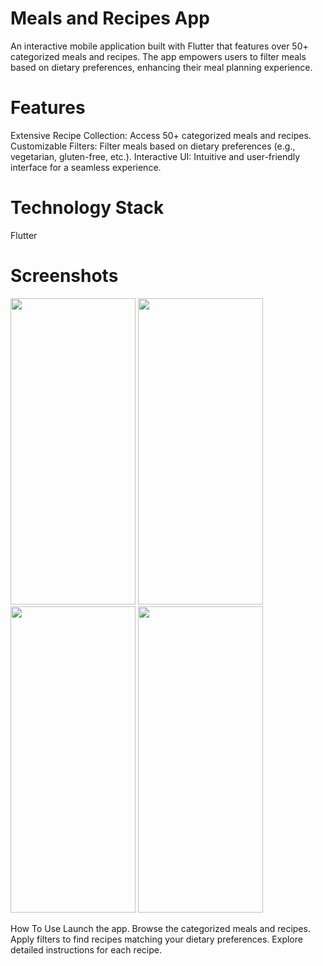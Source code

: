 # Meals and Recipes App
An interactive mobile application built with Flutter that features over 50+ categorized meals and recipes. The app empowers users to filter meals based on dietary preferences, enhancing their meal planning experience.

# Features
Extensive Recipe Collection: Access 50+ categorized meals and recipes. 
Customizable Filters: Filter meals based on dietary preferences (e.g., vegetarian, gluten-free, etc.). 
Interactive UI: Intuitive and user-friendly interface for a seamless experience.

# Technology Stack
Flutter

# Screenshots
<img src="https://github.com/user-attachments/assets/99b5f3e7-f08f-40c2-ab50-37c6b625588b" width="200" height="490">
<img src="https://github.com/user-attachments/assets/b88dff09-ae04-4a24-a999-995641ecb445" width="200" height="490">
<img src="https://github.com/user-attachments/assets/8edbab64-534a-4654-938b-4bb0e9a1f9e5" width="200" height="490">
<img src="https://github.com/user-attachments/assets/07177fb1-5d8e-4816-9dc5-79d8758a4b5b" width="200" height="490">

How To Use
Launch the app.
Browse the categorized meals and recipes.
Apply filters to find recipes matching your dietary preferences.
Explore detailed instructions for each recipe.
